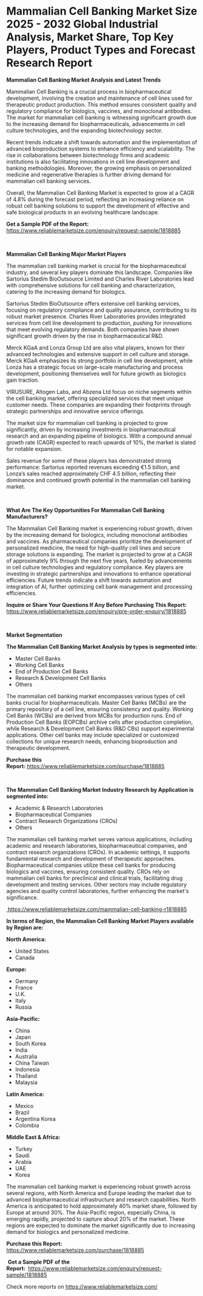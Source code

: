 <p><h1>Mammalian Cell Banking Market Size 2025 - 2032 Global Industrial Analysis, Market Share, Top Key Players, Product Types and Forecast Research Report</h1></p><p><strong>Mammalian Cell Banking Market Analysis and Latest Trends</strong></p>
<p><p>Mammalian Cell Banking is a crucial process in biopharmaceutical development, involving the creation and maintenance of cell lines used for therapeutic product production. This method ensures consistent quality and regulatory compliance for biologics, vaccines, and monoclonal antibodies. The market for mammalian cell banking is witnessing significant growth due to the increasing demand for biopharmaceuticals, advancements in cell culture technologies, and the expanding biotechnology sector.</p><p>Recent trends indicate a shift towards automation and the implementation of advanced bioproduction systems to enhance efficiency and scalability. The rise in collaborations between biotechnology firms and academic institutions is also facilitating innovations in cell line development and banking methodologies. Moreover, the growing emphasis on personalized medicine and regenerative therapies is further driving demand for mammalian cell banking services.</p><p>Overall, the Mammalian Cell Banking Market is expected to grow at a CAGR of 4.8% during the forecast period, reflecting an increasing reliance on robust cell banking solutions to support the development of effective and safe biological products in an evolving healthcare landscape.</p></p>
<p><strong>Get a Sample PDF of the Report:&nbsp;</strong> <a href="https://www.reliablemarketsize.com/enquiry/request-sample/1818885?utm_campaign=2277&utm_medium=2&utm_source=Github&utm_content=ia&utm_term=05032025&utm_id=mammalian-cell-banking">https://www.reliablemarketsize.com/enquiry/request-sample/1818885</a></p>
<p>&nbsp;</p>
<p><strong>Mammalian Cell Banking Major Market Players</strong></p>
<p><p>The mammalian cell banking market is crucial for the biopharmaceutical industry, and several key players dominate this landscape. Companies like Sartorius Stedim BioOutsource Limited and Charles River Laboratories lead with comprehensive solutions for cell banking and characterization, catering to the increasing demand for biologics.</p><p>Sartorius Stedim BioOutsource offers extensive cell banking services, focusing on regulatory compliance and quality assurance, contributing to its robust market presence. Charles River Laboratories provides integrated services from cell line development to production, pushing for innovations that meet evolving regulatory demands. Both companies have shown significant growth driven by the rise in biopharmaceutical R&D.</p><p>Merck KGaA and Lonza Group Ltd are also vital players, known for their advanced technologies and extensive support in cell culture and storage. Merck KGaA emphasizes its strong portfolio in cell line development, while Lonza has a strategic focus on large-scale manufacturing and process development, positioning themselves well for future growth as biologics gain traction.</p><p>VIRUSURE, Altogen Labs, and Abzena Ltd focus on niche segments within the cell banking market, offering specialized services that meet unique customer needs. These companies are expanding their footprints through strategic partnerships and innovative service offerings.</p><p>The market size for mammalian cell banking is projected to grow significantly, driven by increasing investments in biopharmaceutical research and an expanding pipeline of biologics. With a compound annual growth rate (CAGR) expected to reach upwards of 10%, the market is slated for notable expansion.</p><p>Sales revenue for some of these players has demonstrated strong performance: Sartorius reported revenues exceeding €1.5 billion, and Lonza’s sales reached approximately CHF 4.5 billion, reflecting their dominance and continued growth potential in the mammalian cell banking market.</p></p>
<p>&nbsp;</p>
<p><strong>What Are The Key Opportunities For Mammalian Cell Banking Manufacturers?</strong></p>
<p><p>The Mammalian Cell Banking market is experiencing robust growth, driven by the increasing demand for biologics, including monoclonal antibodies and vaccines. As pharmaceutical companies prioritize the development of personalized medicine, the need for high-quality cell lines and secure storage solutions is expanding. The market is projected to grow at a CAGR of approximately 9% through the next five years, fueled by advancements in cell culture technologies and regulatory compliance. Key players are investing in strategic partnerships and innovations to enhance operational efficiencies. Future trends indicate a shift towards automation and integration of AI, further optimizing cell bank management and processing efficiencies.</p></p>
<p><strong>Inquire or Share Your Questions If Any Before Purchasing This Report:</strong> <a href="https://www.reliablemarketsize.com/enquiry/pre-order-enquiry/1818885?utm_campaign=2277&utm_medium=2&utm_source=Github&utm_content=ia&utm_term=05032025&utm_id=mammalian-cell-banking">https://www.reliablemarketsize.com/enquiry/pre-order-enquiry/1818885</a></p>
<p>&nbsp;</p>
<p><strong>Market Segmentation</strong></p>
<p><strong>The Mammalian Cell Banking Market Analysis by types is segmented into:</strong></p>
<p><ul><li>Master Cell Banks</li><li>Working Cell Banks</li><li>End of Production Cell Banks</li><li>Research & Development Cell Banks</li><li>Others</li></ul></p>
<p><p>The mammalian cell banking market encompasses various types of cell banks crucial for biopharmaceuticals. Master Cell Banks (MCBs) are the primary repository of a cell line, ensuring consistency and quality. Working Cell Banks (WCBs) are derived from MCBs for production runs. End of Production Cell Banks (EOPCBs) archive cells after production completion, while Research & Development Cell Banks (R&D CBs) support experimental applications. Other cell banks may include specialized or customized collections for unique research needs, enhancing bioproduction and therapeutic development.</p></p>
<p><strong>Purchase this Report:&nbsp;</strong><a href="https://www.reliablemarketsize.com/purchase/1818885?utm_campaign=2277&utm_medium=2&utm_source=Github&utm_content=ia&utm_term=05032025&utm_id=mammalian-cell-banking">https://www.reliablemarketsize.com/purchase/1818885</a></p>
<p>&nbsp;</p>
<p><strong>The Mammalian Cell Banking Market Industry Research by Application is segmented into:</strong></p>
<p><ul><li>Academic & Research Laboratories</li><li>Biopharmaceutical Companies</li><li>Contract Research Organizations (CROs)</li><li>Others</li></ul></p>
<p><p>The mammalian cell banking market serves various applications, including academic and research laboratories, biopharmaceutical companies, and contract research organizations (CROs). In academic settings, it supports fundamental research and development of therapeutic approaches. Biopharmaceutical companies utilize these cell banks for producing biologics and vaccines, ensuring consistent quality. CROs rely on mammalian cell banks for preclinical and clinical trials, facilitating drug development and testing services. Other sectors may include regulatory agencies and quality control laboratories, further enhancing the market's significance.</p></p>
<p><a href="https://www.reliablemarketsize.com/mammalian-cell-banking-r1818885?utm_campaign=2277&utm_medium=2&utm_source=Github&utm_content=ia&utm_term=05032025&utm_id=mammalian-cell-banking">&nbsp;https://www.reliablemarketsize.com/mammalian-cell-banking-r1818885</a></p>
<p><strong>In terms of Region, the Mammalian Cell Banking Market Players available by Region are:</strong></p>
<p>
    <p> <strong> North America: </strong>
        <ul>
            <li>United States</li>
            <li>Canada</li>
        </ul>
        </p> 
    <p> <strong> Europe: </strong>
        <ul>
            <li>Germany</li>
            <li>France</li>
            <li>U.K.</li>
            <li>Italy</li>
            <li>Russia</li>
        </ul>
        </p> 
    <p> <strong> Asia-Pacific: </strong>
        <ul>
            <li>China</li>
            <li>Japan</li>
            <li>South Korea</li>
            <li>India</li>
            <li>Australia</li>
            <li>China Taiwan</li>
            <li>Indonesia</li>
            <li>Thailand</li>
            <li>Malaysia</li>
        </ul>
        </p> 
    <p> <strong> Latin America: </strong>
        <ul>
            <li>Mexico</li>
            <li>Brazil</li>
            <li>Argentina Korea</li>
            <li>Colombia</li>
        </ul>
        </p> 
    <p> <strong> Middle East & Africa: </strong>
        <ul>
            <li>Turkey</li>
            <li>Saudi</li>
            <li>Arabia</li>
            <li>UAE</li>
            <li>Korea</li>
        </ul>
    </p>
    </p>
<p><p>The mammalian cell banking market is experiencing robust growth across several regions, with North America and Europe leading the market due to advanced biopharmaceutical infrastructure and research capabilities. North America is anticipated to hold approximately 40% market share, followed by Europe at around 30%. The Asia-Pacific region, especially China, is emerging rapidly, projected to capture about 20% of the market. These regions are expected to dominate the market significantly due to increasing demand for biologics and personalized medicine.</p></p>
<p><strong>Purchase this Report: </strong><a href="https://www.reliablemarketsize.com/purchase/1818885?utm_campaign=2277&utm_medium=2&utm_source=Github&utm_content=ia&utm_term=05032025&utm_id=mammalian-cell-banking">https://www.reliablemarketsize.com/purchase/1818885</a></p>
<p>&nbsp;<strong>Get a Sample PDF of the Report:&nbsp;&nbsp;</strong><a href="https://www.reliablemarketsize.com/enquiry/request-sample/1818885?utm_campaign=2277&utm_medium=2&utm_source=Github&utm_content=ia&utm_term=05032025&utm_id=mammalian-cell-banking">https://www.reliablemarketsize.com/enquiry/request-sample/1818885</a></p>
<p><strong></strong></p>
<p>Check more reports on <a href="https://www.reliablemarketsize.com/?utm_campaign=2277&utm_medium=2&utm_source=Github&utm_content=ia&utm_term=05032025&utm_id=mammalian-cell-banking">https://www.reliablemarketsize.com/</a></p>